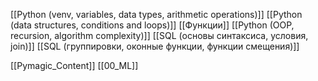 
[[Python (venv, variables, data types, arithmetic operations)]]
[[Python (data structures, conditions and loops)]]
[[Функции]]
[[Python (OOP, recursion, algorithm complexity)]]
[[SQL (основы синтаксиса, условия, join)]]
[[SQL (группировки, оконные функции, функции смещения)]]


[[Pymagic_Content]]  [[00_ML]] 